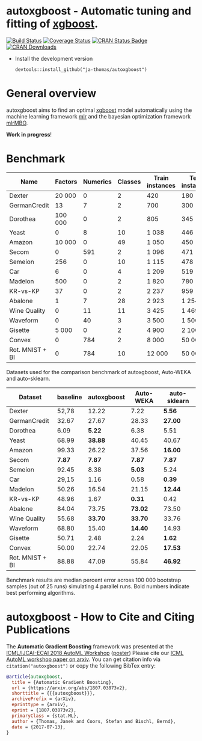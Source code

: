 # autoxgboost - Automatic tuning and fitting of [xgboost](https://github.com/dmlc/xgboost).

[![Build Status](https://travis-ci.org/ja-thomas/autoxgboost.svg?branch=master)](https://travis-ci.org/ja-thomas/autoxgboost)
[![Coverage Status](https://coveralls.io/repos/github/ja-thomas/autoxgboost/badge.svg?branch=master)](https://coveralls.io/github/ja-thomas/autoxgboost?branch=master)
[![CRAN Status Badge](http://www.r-pkg.org/badges/version/autoxgboost)](https://CRAN.R-project.org/package=autoxgboost)
[![CRAN Downloads](http://cranlogs.r-pkg.org/badges/autoxgboost)](https://cran.rstudio.com/web/packages/autoxgboost/index.html)


* Install the development version

    ```splus
    devtools::install_github("ja-thomas/autoxgboost")
    ```

# General overview

autoxgboost aims to find an optimal [xgboost](https://github.com/dmlc/xgboost) model automatically using the machine learning framework [mlr](https://github.com/mlr-org/mlr)
and the bayesian optimization framework [mlrMBO](https://github.com/mlr-org/mlrMBO).

**Work in progress**!

# Benchmark

|**Name**         |  **Factors**|  **Numerics**|  **Classes**|  **Train instances**|  **Test instances**
|-----------------|-------------|--------------|-------------|---------------------|--------------------
|Dexter           |       20 000|             0|            2|                  420|                 180
|GermanCredit     |           13|             7|            2|                  700|                 300
|Dorothea         |      100 000|             0|            2|                  805|                 345
|Yeast            |            0|             8|           10|                1 038|                 446
|Amazon           |       10 000|             0|           49|                1 050|                 450
|Secom            |            0|           591|            2|                1 096|                 471
|Semeion          |          256|             0|           10|                1 115|                 478
|Car              |            6|             0|            4|                1 209|                 519
|Madelon          |          500|             0|            2|                1 820|                 780
|KR-vs-KP         |           37|             0|            2|                2 237|                 959
|Abalone          |            1|             7|           28|                2 923|               1 254
|Wine Quality     |            0|            11|           11|                3 425|               1 469
|Waveform         |            0|            40|            3|                3 500|               1 500
|Gisette          |        5 000|             0|            2|                4 900|               2 100
|Convex           |            0|           784|            2|                8 000|              50 000
|Rot. MNIST + BI  |            0|           784|           10|               12 000|              50 000

Datasets used for the comparison benchmark of autoxgboost, Auto-WEKA and auto-sklearn.



|**Dataset**      |           **baseline**|         **autoxgboost**|           **Auto-WEKA**|        **auto-sklearn**
|-----------------|-----------------------|------------------------|------------------------|------------------------
|Dexter           |                  52,78|                   12.22|                    7.22|   <span>**5.56**</span>
|GermanCredit     |                  32.67|                   27.67|                   28.33|  <span>**27.00**</span>
|Dorothea         |                   6.09|   <span>**5.22**</span>|                    6.38|                    5.51
|Yeast            |                  68.99|  <span>**38.88**</span>|                   40.45|                   40.67
|Amazon           |                  99.33|                   26.22|                   37.56|  <span>**16.00**</span>
|Secom            |  <span>**7.87**</span>|   <span>**7.87**</span>|   <span>**7.87**</span>|   <span>**7.87**</span>
|Semeion          |                  92.45|                    8.38|   <span>**5.03**</span>|                    5.24
|Car              |                  29,15|                    1.16|                    0.58|   <span>**0.39**</span>
|Madelon          |                  50.26|                   16.54|                   21.15|  <span>**12.44**</span>
|KR-vs-KP         |                  48.96|                    1.67|   <span>**0.31**</span>|                    0.42
|Abalone          |                  84.04|                   73.75|  <span>**73.02**</span>|                   73.50
|Wine Quality     |                  55.68|  <span>**33.70**</span>|  <span>**33.70**</span>|                   33.76
|Waveform         |                  68.80|                   15.40|  <span>**14.40**</span>|                   14.93
|Gisette          |                  50.71|                    2.48|                    2.24|   <span>**1.62**</span>
|Convex           |                  50.00|                   22.74|                   22.05|  <span>**17.53**</span>
|Rot. MNIST + BI  |                  88.88|                   47.09|                   55.84|  <span>**46.92**</span>

Benchmark results are median percent error across 100 000 bootstrap samples (out of 25 runs) simulating 4 parallel runs. Bold numbers indicate best performing algorithms.

# autoxgboost - How to Cite and Citing Publications

The **Automatic Gradient Boosting** framework was presented at the [ICML/IJCAI-ECAI 2018 AutoML Workshop](https://sites.google.com/site/automl2018icml/accepted-papers) ([poster](poster_2018.pdf))
Please cite our [ICML AutoML workshop paper on arxiv](https://arxiv.org/abs/1807.03873v2).
You can get citation info via `citation("autoxgboost")` or copy the following BibTex entry:

```bibtex
@article{autoxgboost,
  title = {Automatic Gradient Boosting},
  url = {https://arxiv.org/abs/1807.03873v2},
  shorttitle = {{{autoxgboost}}},
  archivePrefix = {arXiv},
  eprinttype = {arxiv},
  eprint = {1807.03873v2},
  primaryClass = {stat.ML},
  author = {Thomas, Janek and Coors, Stefan and Bischl, Bernd},
  date = {2017-07-13},
}
```
